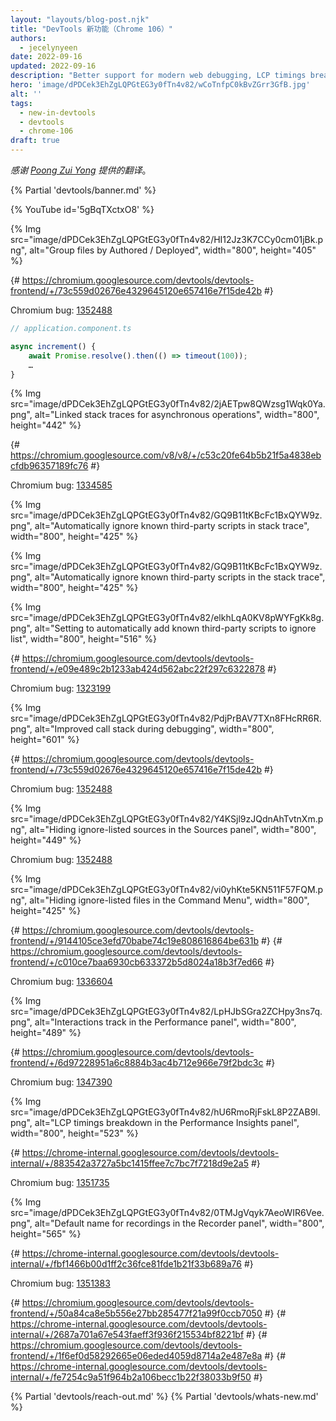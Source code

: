 ```yaml
---	
layout: "layouts/blog-post.njk"
title: "DevTools 新功能（Chrome 106）"
authors:
  - jecelynyeen
date: 2022-09-16
updated: 2022-09-16
description: "Better support for modern web debugging, LCP timings breakdown in the Performance Insights, and more."
hero: 'image/dPDCek3EhZgLQPGtEG3y0fTn4v82/wCoTnfpC0kBvZGrr3GfB.jpg'
alt: ''
tags:
  - new-in-devtools
  - devtools
  - chrome-106
draft: true
---
```


*感谢 [Poong Zui Yong](https://www.linkedin.com/in/zui-yong-poong-1b507b14/) 提供的翻译*。

{% Partial 'devtools/banner.md' %}

{% YouTube id='5gBqTXctxO8' %}

<!-- start: translation instructions -->
<!-- + 1. Remove the "draft: true" tag above when submitting PR -->
<!-- + 2. Provide translations under each of the English commented original content -->
<!-- + 3. Translate the "description" tag above -->
<!-- + 4. Translate all the <img> alt text -->
<!-- + 5. Update the whats-new.md file -->

<!-- ## Group files by Authored / Deployed in the Sources panel {: #authored } -->

<!-- The **Group files by Authored / Deployed** is now shown under the 3-dot menu. Previously, it showed directly on the navigation pane. -->

<!-- Open this [demo](https://ng-devtools.netlify.app/). Enable the **Group files by Authored / Deployed** setting to view your original source code (Authored) first and navigate to them quicker. -->

{% Img src="image/dPDCek3EhZgLQPGtEG3y0fTn4v82/HI12Jz3K7CCy0cm01jBk.png", alt="Group files by Authored / Deployed", width="800", height="405" %}

{# https://chromium.googlesource.com/devtools/devtools-frontend/+/73c559d02676e4329645120e657416e7f15de42b #}

Chromium bug: [1352488](https://crbug.com/1352488)


<!-- ## Improved stack traces {: #stack-traces } -->

<!-- ### Linked stack traces for asynchronous operations  {: #async } -->

<!-- When some operations are scheduled to happen asynchronously, the stack traces in DevTools now tell the “full story” of the operation. Previously, it tells only part of the story. -->

<!-- For example, open this [demo](https://ng-devtools.netlify.app/) and click on the increment button. Expand the error message in **Console**. In our source code, the operation includes an async `timeout` operation. -->

```js
// application.component.ts

async increment() {
    await Promise.resolve().then(() => timeout(100));
    …
}
```

<!-- Previously, the stack trace only showed the timeout operation. It did not show the “root cause” of the operation.  -->

<!-- With the latest changes, DevTools now shows the operation originates from the `onClick` event in the button component, then the `increment` function, followed by the timeout operation. -->

{% Img src="image/dPDCek3EhZgLQPGtEG3y0fTn4v82/2jAETpw8QWzsg1Wqk0Ya.png", alt="Linked stack traces for asynchronous operations", width="800", height="442" %}

<!-- Behind the scenes, DevTools introduced a new “Async Stack Tagging” feature. You can tell the whole story of the operation by linking both parts of the async code together with the new `console.createTask()` method. See [Modern debugging in DevTools](/blog/devtools-modern-web-debugging/#linked-stack-traces) to learn more.  -->

<!-- Does it sound complicated? Not at all. Most of the time, the framework you are using handles the scheduling and async execution. In that case, it is up to the framework to implement the API, you don’t need to worry about it. (e.g. Angular implemented these [changes](https://chromium-review.googlesource.com/c/v8/v8/+/3776678)) -->

{# https://chromium.googlesource.com/v8/v8/+/c53c20fe64b5b21f5a4838ebcfdb96357189fc76 #}

Chromium bug: [1334585](https://crbug.com1334585)


<!-- ### Automatically ignore known third-party scripts {: #auto-ignore } -->

<!-- Identify issues in your code quicker during debugging because DevTools now automatically adds known third-party scripts to the ignore list. -->

<!-- Open this [demo](https://ng-devtools.netlify.app/) and click on the increment button. Expand the error message in **Console**. The stack trace shows only your code (e.g. `app.component.ts` `button.component.ts`). Click **Show more frames** to view the full stack trace. -->

{% Img src="image/dPDCek3EhZgLQPGtEG3y0fTn4v82/GQ9B11tKBcFc1BxQYW9z.png", alt="Automatically ignore known third-party scripts in stack trace", width="800", height="425" %}

<!-- Previously, the stack trace included third-party scripts like `zone.js` and `core.mjs`. These are not your source code, they are generated by bundlers (e.g. webpack) or frameworks (e.g. Angular). It took a longer time to identify the root cause of an error.  -->

{% Img src="image/dPDCek3EhZgLQPGtEG3y0fTn4v82/GQ9B11tKBcFc1BxQYW9z.png", alt="Automatically ignore known third-party scripts in the stack trace", width="800", height="425" %}

<!-- Behind the scenes, DevTools ignores third-party scripts based on the new `x_google_ignoreList` property in sourcemaps. Frameworks and bundlers need to supply this information. See [Case Study: Better Angular Debugging with DevTools](/blog/devtools-better-angular-debugging/#x_google_ignorelist-in-angular).  -->

<!-- Optionally, if you prefer to always view full stack traces, you can disable the setting via **Settings** > **Ignore list** > **Automatically add known third-party scripts to ignore list**. -->

{% Img src="image/dPDCek3EhZgLQPGtEG3y0fTn4v82/elkhLqA0KV8pWYFgKk8g.png", alt="Setting to automatically add known third-party scripts to ignore list", width="800", height="516" %}

{# https://chromium.googlesource.com/devtools/devtools-frontend/+/e09e489c2b1233ab424d562abc22f297c6322878 #}

Chromium bug: [1323199](https://crbug.com/1323199)


<!-- ## Improved call stack during debugging  {: #call-stack } -->

<!-- With the **Automatically add known third-party scripts to ignore list** setting, the call stack now shows only frames that are relevant to your code. -->

<!-- Open this [demo](https://ng-devtools.netlify.app/) and set a breakpoint at the `increment()` function in `app.component.ts`. Click the increment button on the page to trigger the breakpoint. The call stack shows only frames from your code (e.g.  `app.component.ts` and `button.component.ts`).  -->

<!-- To view all frames, enable **Show ignore-listed frames**. Previously, DevTools displayed all frames by default.  -->

{% Img src="image/dPDCek3EhZgLQPGtEG3y0fTn4v82/PdjPrBAV7TXn8FHcRR6R.png", alt="Improved call stack during debugging", width="800", height="601" %}

{# https://chromium.googlesource.com/devtools/devtools-frontend/+/73c559d02676e4329645120e657416e7f15de42b #}

Chromium bug: [1352488](https://crbug.com/1352488)


<!-- ## Hiding ignore-listed sources in the Sources panel {: #ignore-nav } -->

<!-- Enable **hide ignore-listed sources** to hide irrelevant files in the **Navigation** pane. This way, you can focus only on your code. -->

<!-- Open this [demo](https://ng-devtools.netlify.app/). In the **Sources** panel. The `node_modules` and `webpack` are the third-party scripts. Click on the 3-dot menu and select **hide ignore-listed sources** to hide them from the pane. -->

{% Img src="image/dPDCek3EhZgLQPGtEG3y0fTn4v82/Y4KSjl9zJQdnAhTvtnXm.png", alt="Hiding ignore-listed sources in the Sources panel", width="800", height="449" %}

Chromium bug: [1352488](https://crbug.com/1352488)


<!-- ## Hiding ignore-listed files in the Command Menu {: #ignore-search } -->

<!-- With the **hide ignore-listed sources** setting, you can find your file quicker with the [Command Menu](/docs/devtools/command-menu/). Previously, searching files in the **Command Menu** returns third-party files that might not be relevant to you. -->

<!-- For example, enable the **hide ignore-listed sources** setting and click on the 3-dot menu. Select **Open file**. Type “ton” to search for button components. Previously, the results include files from `node_modules`, one of the `node_modules` files even shown up as the first result.  -->

{% Img src="image/dPDCek3EhZgLQPGtEG3y0fTn4v82/vi0yhKte5KN511F57FQM.png", alt="Hiding ignore-listed files in the Command Menu", width="800", height="425" %}

{# https://chromium.googlesource.com/devtools/devtools-frontend/+/9144105ce3efd70babe74c19e808616864be631b #}
{# https://chromium.googlesource.com/devtools/devtools-frontend/+/c010ce7baa6930cb633372b5d8024a18b3f7ed66 #}

Chromium bug: [1336604](https://crbug.com/1336604)


<!-- ## New Interactions track in the Performance panel  {: #performance } -->

<!-- Use the new **Interactions** track in the **Performance** panel to visualize interactions and track down potential responsiveness issues.  -->

<!-- For example, [start a performance recording](/docs/devtools/evaluate-performance/#record ) on this [demo page](https://coffee-cart.netlify.app/?ad=1). Click on a coffee and stop recording. Two interactions show in the **Interactions** track. Both interactions have the same IDs, indicating the interactions are triggered from the same user interaction. -->

{% Img src="image/dPDCek3EhZgLQPGtEG3y0fTn4v82/LpHJbSGra2ZCHpy3ns7q.png", alt="Interactions track in the Performance panel", width="800", height="489" %}

{# https://chromium.googlesource.com/devtools/devtools-frontend/+/6d97228951a6c8884b3ac4b712e966e79f2bdc3c #}

Chromium bug: [1347390](https://crbug.com/1347390)


<!-- ## LCP timings breakdown in the Performance Insights panel {: #insights } -->

<!-- The **Performance Insights** panel now shows the [timings breakdown](web.dev/optimize-lcp/#lcp-breakdown)  of the [Largest Containful Paint (LCP)](/docs/devtools/performance-insights/#largest-contentful-paint). Use these timings information to understand and identify an opportunity to improve LCP performance. -->

{% Img src="image/dPDCek3EhZgLQPGtEG3y0fTn4v82/hU6RmoRjFskL8P2ZAB9l.png", alt="LCP timings breakdown in the Performance Insights panel", width="800", height="523" %}

{# https://chrome-internal.googlesource.com/devtools/devtools-internal/+/883542a3727a5bc1415ffee7c7bc7f7218d9e2a5 #}

Chromium bug: [1351735](https://crbug.com/1351735)


<!-- ## Auto-generate default name for recordings in the Recorder panel {: #recorder } -->

<!-- The **Recorder** panel now automatically generates a name for new recordings. -->

{% Img src="image/dPDCek3EhZgLQPGtEG3y0fTn4v82/0TMJgVqyk7AeoWIR6Vee.png", alt="Default name for recordings in the Recorder panel", width="800", height="565" %}

{# https://chrome-internal.googlesource.com/devtools/devtools-internal/+/fbf1466b00d1ff2c36fce81fde1b21f33b689a76 #}

Chromium bug: [1351383](https://crbug.com/1351383)


<!-- ## Miscellaneous highlights {: #misc } -->

<!-- - Previously, [Recorder extensions](/docs/devtools/recorder/reference/#extension-troubleshooting) don’t show up in the **Recorder** panel from time to time. ([1351416](https://crbug.com/1351416)) -->
<!-- - The **Styles** pane now displays a color picker for the [SVG `<stop>`](https://developer.mozilla.org/docs/Web/SVG/Element/stop) element’s `stop-color` property. ([1351096](https://crbug.com/1351096)) -->
<!-- - Identify script causing [layout](https://web.dev/avoid-large-complex-layouts-and-layout-thrashing/) as the potential root causes for layout shifts in the **Performance Insights** panel. ([1343019](https://crbug.com/1343019)) -->
<!-- - Display critical path for LCP web fonts in the **Performance Insights** panel. ([1350390](https://crbug.com/1350390)) -->

{# https://chromium.googlesource.com/devtools/devtools-frontend/+/50a84ca8e5b556e27bb285477f21a99f0ccb7050 #}
{# https://chrome-internal.googlesource.com/devtools/devtools-internal/+/2687a701a67e543faeff3f936f215534bf8221bf #}
{# https://chromium.googlesource.com/devtools/devtools-frontend/+/1f6ef0d58292665e06eded4059d8714a2e487e8a #}
{# https://chrome-internal.googlesource.com/devtools/devtools-internal/+/fe7254c9a51f964b2a106becc1b22f38033b9f50 #}

{% Partial 'devtools/reach-out.md' %}
{% Partial 'devtools/whats-new.md' %}
